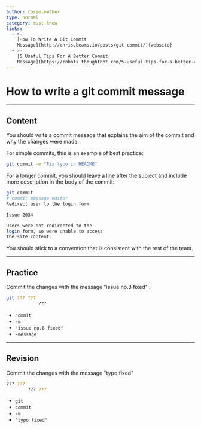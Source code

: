```yaml
---
author: rosielowther
type: normal
category: must-know
links:
  - >-
    [How To Write A Git Commit
    Message](http://chris.beams.io/posts/git-commit/){website}
  - >-
    [5 Useful Tips For A Better Commit
    Message](https://robots.thoughtbot.com/5-useful-tips-for-a-better-commit-message){website}
---
```


# How to write a git commit message


---

## Content

You should write a commit message that explains the aim of the commit and why the changes were made.

For simple commits, this is an example of best practice:

```bash
git commit -m "Fix typo in README"
```

For a longer commit, you should leave a line after the subject and include more description in the body of the commit:

```bash
git commit
# commit message editor
Redirect user to the login form

Issue 2034

Users were not redirected to the 
login form, so were unable to access 
the site content.
```

You should stick to a convention that is consistent with the rest of the team.


---

## Practice

Commit the changes with the message "issue no.8 fixed" :

```bash
git ??? ??? 
            ???
```

- `commit`
- `-m`
- `"issue no.8 fixed"`
- `-message`


---

## Revision

Commit the changes with the message "typo fixed"

```bash
??? ??? 
        ??? ???
```

- `git`
- `commit`
- `-m`
- `"typo fixed"`
